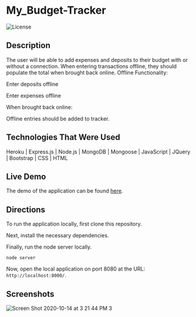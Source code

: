 # My_Budget-Tracker

![License](https://img.shields.io/badge/License-MIT%20License-green?style=flat-square.svg)

## Description

The user will be able to add expenses and deposits to their budget with or without a connection. When entering transactions offline, they should populate the total when brought back online.
Offline Functionality:

Enter deposits offline

Enter expenses offline

When brought back online:

Offline entries should be added to tracker.

## Technologies That Were Used
Heroku | Express.js | Node.js | MongoDB | Mongoose | JavaScript | JQuery | Bootstrap | CSS | HTML

## Live Demo

The demo of the application can be found [here](https://blooming-reef-13214.herokuapp.com/).

## Directions

To run the application locally, first clone this repository.
	
Next, install the necessary dependencies.
	
Finally, run the node server locally.

	node server
	
Now, open the local application on port 8080 at the URL: `http://localhost:8000/`.


## Screenshots
![Screen Shot 2020-10-14 at 3 21 44 PM 3](https://user-images.githubusercontent.com/64044377/96041230-1a28cd00-0e31-11eb-8708-22b135541764.png)


